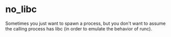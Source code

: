 # no_libc

Sometimes you just want to spawn a process, but you don't want to assume the 
calling process has libc (in order to emulate the behavior of runc).
